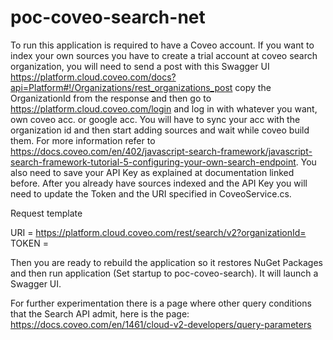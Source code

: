 # poc-coveo-search-net

To run this application is required to have a Coveo account. If you want to index your own sources you have to create a trial account at coveo search organization, you will need to send a post with this Swagger UI https://platform.cloud.coveo.com/docs?api=Platform#!/Organizations/rest_organizations_post copy the OrganizationId from the response and then go to https://platform.cloud.coveo.com/login and log in with whatever you want, own coveo acc. or google acc. You will have to sync your acc with the organization id and then start adding sources and wait while coveo build them. For more information refer to https://docs.coveo.com/en/402/javascript-search-framework/javascript-search-framework-tutorial-5-configuring-your-own-search-endpoint.
You also need to save your API Key as explained at documentation linked before. After you already have sources indexed and the API Key you will need to update the Token and the URI specified in CoveoService.cs. 

Request template

URI = https://platform.cloud.coveo.com/rest/search/v2?organizationId=<MyOrganizationId>
TOKEN = <MyAccessToken>

Then you are ready to rebuild the application so it restores NuGet Packages and then run application (Set startup to poc-coveo-search). It will launch a Swagger UI.

For further experimentation there is a page where other query conditions that the Search API admit, here is the page: 
https://docs.coveo.com/en/1461/cloud-v2-developers/query-parameters

